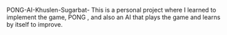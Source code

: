 PONG-AI-Khuslen-Sugarbat-
This is a personal project where I learned to implement the game, PONG , and also an AI that plays the game and learns by itself to improve. 
